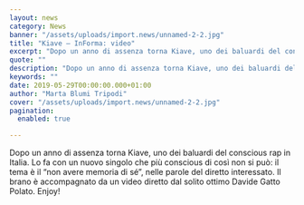 ```yaml
---
layout: news
category: News
banner: "/assets/uploads/import.news/unnamed-2-2.jpg"
title: "Kiave – InForma: video"
excerpt: "Dopo un anno di assenza torna Kiave, uno dei baluardi del conscious rap in Italia. Lo fa con un nuovo singolo che più conscious di così non si può: il tema è il “non avere memoria di sé”, nelle parole del diretto interessato. Il brano è accompagnato da un video diretto dal solito ottimo Davide [&hellip"
quote: ""
description: "Dopo un anno di assenza torna Kiave, uno dei baluardi del conscious rap in Italia. Lo fa con un nuovo singolo che più conscious di così non si può: il tema è il “non avere memoria di sé”, nelle parole del diretto interessato. Il brano è accompagnato da un video diretto dal solito ottimo Davide [&hellip"
keywords: ""
date: 2019-05-29T00:00:00.000+01:00
author: "Marta Blumi Tripodi"
cover: "/assets/uploads/import.news/unnamed-2-2.jpg"
pagination:
  enabled: true

---
```


Dopo un anno di assenza torna Kiave, uno dei baluardi del conscious rap in Italia. Lo fa con un nuovo singolo che più conscious di così non si può: il tema è il “non avere memoria di sé”, nelle parole del diretto interessato. Il brano è accompagnato da un video diretto dal solito ottimo Davide Gatto Polato. Enjoy!